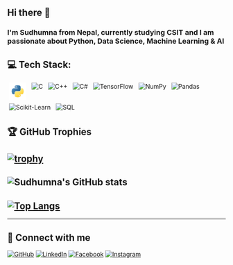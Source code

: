 ## Hi there 👋
### I'm Sudhumna from Nepal, currently studying CSIT and I am passionate about Python, Data Science, Machine Learning & AI




## 💻 Tech Stack:
<p align="left">
  <img src="https://raw.githubusercontent.com/github/explore/80688e429a7d4ef2fca1e82350fe8e3517d3494d/topics/python/python.png" alt="Python" height="40" style="vertical-align:top;margin:4px" />
  <img src="https://cdn-icons-png.flaticon.com/512/9089/9089814.png" alt="C" height="40" style="vertical-align:top;margin:4px" />
  <img src="https://cdn.jsdelivr.net/gh/devicons/devicon/icons/cplusplus/cplusplus-original.svg" alt="C++" height="40" style="vertical-align:top;margin:4px" />
  <img src="https://cdn.jsdelivr.net/gh/devicons/devicon/icons/csharp/csharp-original.svg" alt="C#" height="40" style="vertical-align:top;margin:4px" />
  <img src="https://cdn.jsdelivr.net/gh/devicons/devicon/icons/tensorflow/tensorflow-original.svg" alt="TensorFlow" height="40" style="vertical-align:top;margin:4px" />
  <img src="https://cdn.jsdelivr.net/gh/devicons/devicon/icons/numpy/numpy-original.svg" alt="NumPy" height="40" style="vertical-align:top;margin:4px" />
  <img src="https://cdn.jsdelivr.net/gh/devicons/devicon/icons/pandas/pandas-original.svg" alt="Pandas" height="40" style="vertical-align:top;margin:4px" />
  <img src="https://cdn.jsdelivr.net/gh/devicons/devicon/icons/scikitlearn/scikitlearn-original.svg" alt="Scikit-Learn" height="40" style="vertical-align:top;margin:4px" />
  <img src="https://cdn.jsdelivr.net/gh/devicons/devicon/icons/mysql/mysql-original.svg" alt="SQL" height="40" style="vertical-align:top;margin:4px" />
</p>


## 🏆 GitHub Trophies
[![trophy](https://github-profile-trophy.vercel.app/?username=Sudhumna)](https://github.com/ryo-ma/github-profile-trophy)
---


![Sudhumna's GitHub stats](https://github-readme-stats.vercel.app/api?username=Sudhumna&show_icons=true&theme=radical)
---

[![Top Langs](https://github-readme-stats.vercel.app/api/top-langs/?username=Sudhumna&theme=radical)](https://github.com/anuraghazra/github-readme-stats)
---

---
## 🔗 Connect with me
<p align="left">
  <a href="https://github.com/Sudhumna"><img src="https://img.shields.io/badge/GitHub-181717?style=for-the-badge&logo=github" alt="GitHub"/></a>
  <a href="https://www.linkedin.com/in/sudhumna-phuyal-78860620a/"><img src="https://img.shields.io/badge/LinkedIn-0A66C2?style=for-the-badge&logo=linkedin&logoColor=white" alt="LinkedIn"/></a>
  <a href="https://www.facebook.com/profile.php?id=100009797820145&mibextid=ZbWKwL"><img src="https://img.shields.io/badge/Facebook-1877F2?style=for-the-badge&logo=facebook&logoColor=white" alt="Facebook"/></a>
  <a href="https://instagram.com/phuyalsudhumna?igshid=NmQ2ZmYxZjA=/"><img src="https://img.shields.io/badge/Instagram-E4405F?style=for-the-badge&logo=instagram&logoColor=white" alt="Instagram"/></a>
</p>
